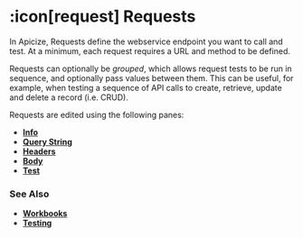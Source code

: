 # :icon[request] Requests
In Apicize, Requests define the webservice endpoint you want to call and test.  At a minimum, each request requires a URL and method to be defined.

Requests can optionally be *grouped*, which allows request tests to be run in sequence, and optionally pass values between them.  This can be useful, for example, when testing a sequence of API calls to create, retrieve, update and delete a record (i.e. CRUD).

Requests are edited using the following panes:

* [**Info**](help:requests/info)
* [**Query String**](help:requests/query)
* [**Headers**](help:requests/headers)
* [**Body**](help:requests/body)
* [**Test**](help:requests/test)

### See Also

* [**Workbooks**](help:workbooks)
* [**Testing**](help:testing)
